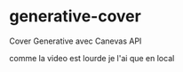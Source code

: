 # generative-cover
Cover Generative avec Canevas API

comme la video est lourde je l'ai que en local
